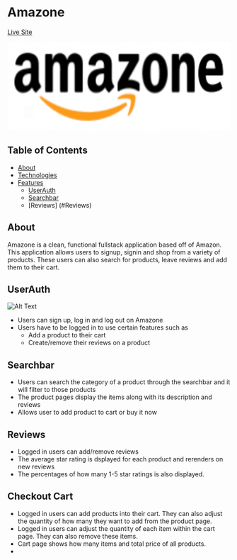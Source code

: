 # Amazone

[Live Site](https://amazonee.herokuapp.com/#/)

<img src="/app/assets/images/amazone.png" width="620" height="200" />

## Table of Contents
* [About](#About)
* [Technologies](#Technologies)
* [Features](#Features)
    * [UserAuth](#UserAuth)
    * [Searchbar](#Searchbar)
    * [Reviews] (#Reviews)


## About
Amazone is a clean, functional fullstack application based off of Amazon. This application allows users to signup, signin and shop from a variety of products. These users can also search for products, leave reviews and add them to their cart.

## UserAuth
![Alt Text](https://media.giphy.com/media/HWOW0OIYsE7Zz0yx8W/giphy.gif)

* Users can sign up, log in and log out on Amazone
* Users have to be logged in to use certain features such as
   * Add a product to their cart
   * Create/remove their reviews on a product

## Searchbar

* Users can search the category of a product through the searchbar and it will filter to those products
* The product pages display the items along with its description and reviews
* Allows user to add product to cart or buy it now

## Reviews

* Logged in users can add/remove reviews
* The average star rating is dsplayed for each product and rerenders on new reviews
* The percentages of how many 1-5 star ratings is also displayed. 

## Checkout Cart
* Logged in users can add products into their cart. They can also adjust the quantity of how many they want to add from the product page.
* Logged in users can adjust the quantity of each item within the cart page. They can also remove these items.
* Cart page shows how many items and total price of all products.
* 
